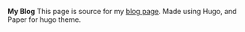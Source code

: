 __My Blog__
This page is source for my [blog page](https://saugat.live).  Made using Hugo, and Paper for hugo theme.
